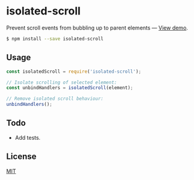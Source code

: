# isolated-scroll

Prevent scroll events from bubbling up to parent elements — [View demo](https://markdalgleish.github.io/isolated-scroll).

```bash
$ npm install --save isolated-scroll
```

## Usage

```js
const isolatedScroll = require('isolated-scroll');

// Isolate scrolling of selected element:
const unbindHandlers = isolatedScroll(element);

// Remove isolated scroll behaviour:
unbindHandlers();
```

## Todo

- Add tests.

## License

[MIT](https://markdalgleish.mit-license.org/)
